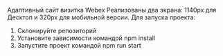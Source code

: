 Адаптивный сайт визитка Webex 
Реализованы два экрана: 1140px для Десктоп и 320px для мобильной версии.
Для запуска проекта:
1. Склонируйте репозиторий
2. Установите зависимости командой npm install
3. Запустите проект командой npm run start